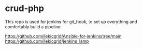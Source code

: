 # crud-php
This repo is used for jenkins for git_hook, to set up everything and comfortably build a pipeline

https://github.com/ilekicgrid/Ansible-for-jenkins/tree/main
https://github.com/ilekicgrid/jenkins_lamp
